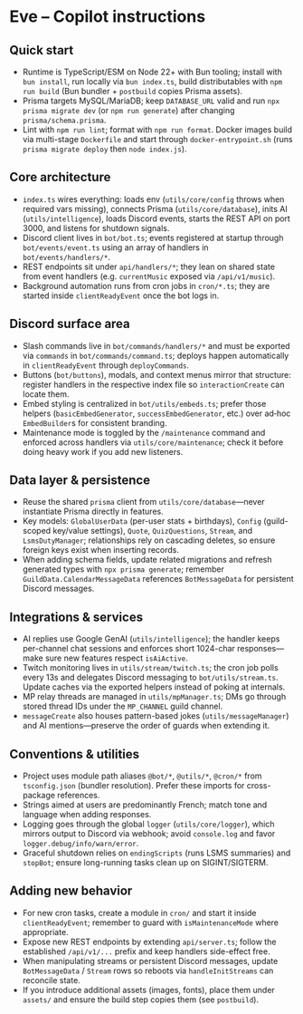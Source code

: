# Eve – Copilot instructions

## Quick start

- Runtime is TypeScript/ESM on Node 22+ with Bun tooling; install with `bun install`, run locally via `bun index.ts`, build distributables with `npm run build` (Bun bundler + `postbuild` copies Prisma assets).
- Prisma targets MySQL/MariaDB; keep `DATABASE_URL` valid and run `npx prisma migrate dev` (or `npm run generate`) after changing `prisma/schema.prisma`.
- Lint with `npm run lint`; format with `npm run format`. Docker images build via multi-stage `Dockerfile` and start through `docker-entrypoint.sh` (runs `prisma migrate deploy` then `node index.js`).

## Core architecture

- `index.ts` wires everything: loads env (`utils/core/config` throws when required vars missing), connects Prisma (`utils/core/database`), inits AI (`utils/intelligence`), loads Discord events, starts the REST API on port 3000, and listens for shutdown signals.
- Discord client lives in `bot/bot.ts`; events registered at startup through `bot/events/event.ts` using an array of handlers in `bot/events/handlers/*`.
- REST endpoints sit under `api/handlers/*`; they lean on shared state from event handlers (e.g. `currentMusic` exposed via `/api/v1/music`).
- Background automation runs from cron jobs in `cron/*.ts`; they are started inside `clientReadyEvent` once the bot logs in.

## Discord surface area

- Slash commands live in `bot/commands/handlers/*` and must be exported via `commands` in `bot/commands/command.ts`; deploys happen automatically in `clientReadyEvent` through `deployCommands`.
- Buttons (`bot/buttons`), modals, and context menus mirror that structure: register handlers in the respective index file so `interactionCreate` can locate them.
- Embed styling is centralized in `bot/utils/embeds.ts`; prefer those helpers (`basicEmbedGenerator`, `successEmbedGenerator`, etc.) over ad‑hoc `EmbedBuilder`s for consistent branding.
- Maintenance mode is toggled by the `/maintenance` command and enforced across handlers via `utils/core/maintenance`; check it before doing heavy work if you add new listeners.

## Data layer & persistence

- Reuse the shared `prisma` client from `utils/core/database`—never instantiate Prisma directly in features.
- Key models: `GlobalUserData` (per-user stats + birthdays), `Config` (guild-scoped key/value settings), `Quote`, `QuizQuestions`, `Stream`, and `LsmsDutyManager`; relationships rely on cascading deletes, so ensure foreign keys exist when inserting records.
- When adding schema fields, update related migrations and refresh generated types with `npx prisma generate`; remember `GuildData.CalendarMessageData` references `BotMessageData` for persistent Discord messages.

## Integrations & services

- AI replies use Google GenAI (`utils/intelligence`); the handler keeps per-channel chat sessions and enforces short 1024-char responses—make sure new features respect `isAiActive`.
- Twitch monitoring lives in `utils/stream/twitch.ts`; the cron job polls every 13s and delegates Discord messaging to `bot/utils/stream.ts`. Update caches via the exported helpers instead of poking at internals.
- MP relay threads are managed in `utils/mpManager.ts`; DMs go through stored thread IDs under the `MP_CHANNEL` guild channel.
- `messageCreate` also houses pattern-based jokes (`utils/messageManager`) and AI mentions—preserve the order of guards when extending it.

## Conventions & utilities

- Project uses module path aliases `@bot/*`, `@utils/*`, `@cron/*` from `tsconfig.json` (bundler resolution). Prefer these imports for cross-package references.
- Strings aimed at users are predominantly French; match tone and language when adding responses.
- Logging goes through the global `logger` (`utils/core/logger`), which mirrors output to Discord via webhook; avoid `console.log` and favor `logger.debug/info/warn/error`.
- Graceful shutdown relies on `endingScripts` (runs LSMS summaries) and `stopBot`; ensure long-running tasks clean up on SIGINT/SIGTERM.

## Adding new behavior

- For new cron tasks, create a module in `cron/` and start it inside `clientReadyEvent`; remember to guard with `isMaintenanceMode` where appropriate.
- Expose new REST endpoints by extending `api/server.ts`; follow the established `/api/v1/...` prefix and keep handlers side-effect free.
- When manipulating streams or persistent Discord messages, update `BotMessageData` / `Stream` rows so reboots via `handleInitStreams` can reconcile state.
- If you introduce additional assets (images, fonts), place them under `assets/` and ensure the build step copies them (see `postbuild`).
